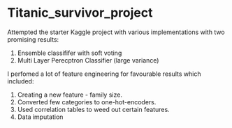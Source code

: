 # Titanic_survivor_project

Attempted the starter Kaggle project with various implementations with two promising results:
1. Ensemble classififer with soft voting
2. Multi Layer Perecptron Classifier (large variance)

I perfomed a lot of feature engineering for favourable results which included:
1. Creating a new feature - family size.
2. Converted few categories to one-hot-encoders.
3. Used correlation tables to weed out certain features.
4. Data imputation
